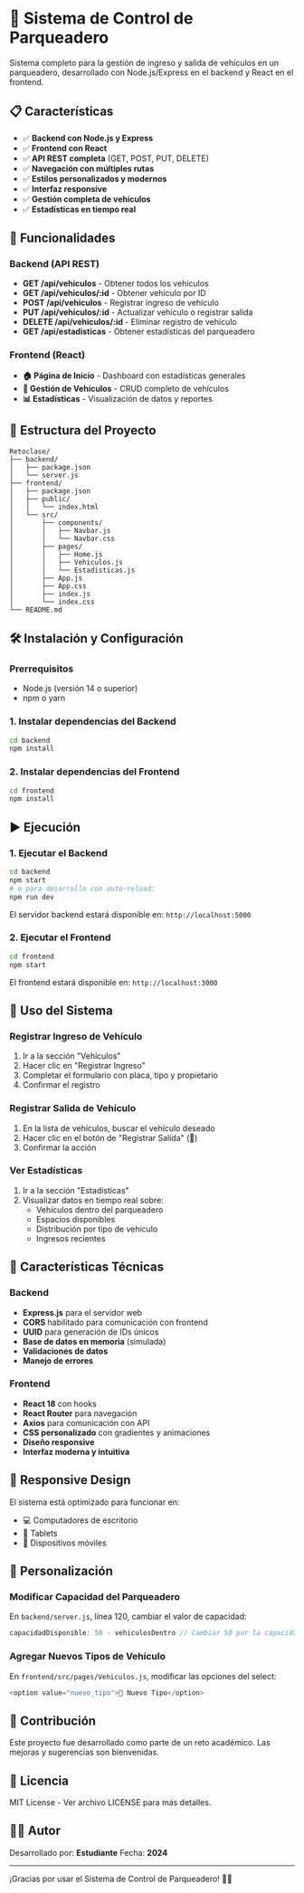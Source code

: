 # 🚗 Sistema de Control de Parqueadero

Sistema completo para la gestión de ingreso y salida de vehículos en un parqueadero, desarrollado con Node.js/Express en el backend y React en el frontend.

## 📋 Características

- ✅ **Backend con Node.js y Express**
- ✅ **Frontend con React**
- ✅ **API REST completa** (GET, POST, PUT, DELETE)
- ✅ **Navegación con múltiples rutas**
- ✅ **Estilos personalizados y modernos**
- ✅ **Interfaz responsive**
- ✅ **Gestión completa de vehículos**
- ✅ **Estadísticas en tiempo real**

## 🚀 Funcionalidades

### Backend (API REST)
- **GET /api/vehiculos** - Obtener todos los vehículos
- **GET /api/vehiculos/:id** - Obtener vehículo por ID
- **POST /api/vehiculos** - Registrar ingreso de vehículo
- **PUT /api/vehiculos/:id** - Actualizar vehículo o registrar salida
- **DELETE /api/vehiculos/:id** - Eliminar registro de vehículo
- **GET /api/estadisticas** - Obtener estadísticas del parqueadero

### Frontend (React)
- **🏠 Página de Inicio** - Dashboard con estadísticas generales
- **🚙 Gestión de Vehículos** - CRUD completo de vehículos
- **📊 Estadísticas** - Visualización de datos y reportes

## 📁 Estructura del Proyecto

```
Retoclase/
├── backend/
│   ├── package.json
│   └── server.js
├── frontend/
│   ├── package.json
│   ├── public/
│   │   └── index.html
│   └── src/
│       ├── components/
│       │   ├── Navbar.js
│       │   └── Navbar.css
│       ├── pages/
│       │   ├── Home.js
│       │   ├── Vehiculos.js
│       │   └── Estadisticas.js
│       ├── App.js
│       ├── App.css
│       ├── index.js
│       └── index.css
└── README.md
```

## 🛠️ Instalación y Configuración

### Prerrequisitos
- Node.js (versión 14 o superior)
- npm o yarn

### 1. Instalar dependencias del Backend

```bash
cd backend
npm install
```

### 2. Instalar dependencias del Frontend

```bash
cd frontend
npm install
```

## ▶️ Ejecución

### 1. Ejecutar el Backend

```bash
cd backend
npm start
# o para desarrollo con auto-reload:
npm run dev
```

El servidor backend estará disponible en: `http://localhost:5000`

### 2. Ejecutar el Frontend

```bash
cd frontend
npm start
```

El frontend estará disponible en: `http://localhost:3000`

## 🎯 Uso del Sistema

### Registrar Ingreso de Vehículo
1. Ir a la sección "Vehículos"
2. Hacer clic en "Registrar Ingreso"
3. Completar el formulario con placa, tipo y propietario
4. Confirmar el registro

### Registrar Salida de Vehículo
1. En la lista de vehículos, buscar el vehículo deseado
2. Hacer clic en el botón de "Registrar Salida" (🚪)
3. Confirmar la acción

### Ver Estadísticas
1. Ir a la sección "Estadísticas"
2. Visualizar datos en tiempo real sobre:
   - Vehículos dentro del parqueadero
   - Espacios disponibles
   - Distribución por tipo de vehículo
   - Ingresos recientes

## 🎨 Características Técnicas

### Backend
- **Express.js** para el servidor web
- **CORS** habilitado para comunicación con frontend
- **UUID** para generación de IDs únicos
- **Base de datos en memoria** (simulada)
- **Validaciones de datos**
- **Manejo de errores**

### Frontend
- **React 18** con hooks
- **React Router** para navegación
- **Axios** para comunicación con API
- **CSS personalizado** con gradientes y animaciones
- **Diseño responsive**
- **Interfaz moderna y intuitiva**

## 📱 Responsive Design

El sistema está optimizado para funcionar en:
- 💻 Computadores de escritorio
- 📱 Tablets
- 📱 Dispositivos móviles

## 🔧 Personalización

### Modificar Capacidad del Parqueadero
En `backend/server.js`, línea 120, cambiar el valor de capacidad:
```javascript
capacidadDisponible: 50 - vehiculosDentro // Cambiar 50 por la capacidad deseada
```

### Agregar Nuevos Tipos de Vehículo
En `frontend/src/pages/Vehiculos.js`, modificar las opciones del select:
```javascript
<option value="nuevo_tipo">🚛 Nuevo Tipo</option>
```

## 🤝 Contribución

Este proyecto fue desarrollado como parte de un reto académico. Las mejoras y sugerencias son bienvenidas.

## 📄 Licencia

MIT License - Ver archivo LICENSE para más detalles.

## 👨‍💻 Autor

Desarrollado por: **Estudiante**
Fecha: **2024**

---

¡Gracias por usar el Sistema de Control de Parqueadero! 🚗✨